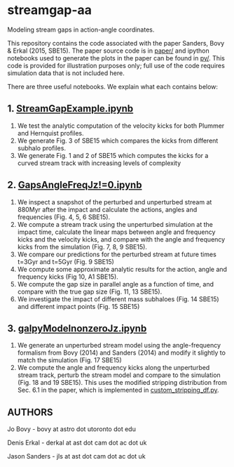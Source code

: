 # streamgap-aa

Modeling stream gaps in action-angle coordinates.

This repository contains the code associated with the paper Sanders, Bovy \& Erkal (2015, SBE15). The paper source code is in [paper/](paper/) and ipython notebooks used to generate the plots in the paper can be found in [py/](py/). This code is provided for illustration purposes only; full use of the code requires simulation data that is not included here.

There are three useful notebooks. We explain what each contains below:

## 1. [StreamGapExample.ipynb](py/StreamGapExample.ipynb)

1. We test the analytic computation of the velocity kicks for both Plummer and Hernquist profiles.
2. We generate Fig. 3 of SBE15 which compares the kicks from different subhalo profiles.
3. We generate Fig. 1 and 2 of SBE15 which computes the kicks for a curved stream track with increasing levels of complexity

## 2. [GapsAngleFreqJz!=0.ipynb](py/GapsAngleFreqJz!=0.ipynb)

1. We inspect a snapshot of the perturbed and unperturbed stream at 880Myr after the impact and calculate the actions, angles and frequencies (Fig. 4, 5, 6 SBE15).
2. We compute a stream track using the unperturbed simulation at the impact time, calculate the linear maps between angle and frequency kicks and the velocity kicks, and compare with the angle and frequency kicks from the simulation (Fig. 7, 8, 9 SBE15).
3. We compare our predictions for the perturbed stream at future times t=3Gyr and t=5Gyr (Fig. 9 SBE15)
3. We compute some approximate analytic results for the action, angle and frequency kicks (Fig 10, A1 SBE15).
4. We compute the gap size in parallel angle as a function of time, and compare with the true gap size (Fig. 11, 13 SBE15).
5. We investigate the impact of different mass subhaloes (Fig. 14 SBE15) and different impact points (Fig. 15 SBE15)

## 3. [galpyModelnonzeroJz.ipynb](py/galpyModelnonzeroJz.ipynb)
1. We generate an unperturbed stream model using the angle-frequency formalism from Bovy (2014) and Sanders (2014) and modify it slightly to match the simulation (Fig. 17 SBE15)
2. We compute the angle and frequency kicks along the unperturbed stream track, perturb the stream model and compare to the simulation (Fig. 18 and 19 SBE15). This uses the modified stripping distribution from Sec. 6.1 in the paper, which is implemented in [custom_stripping_df.py](py/custom_stripping_df.py).

## AUTHORS

Jo Bovy - bovy at astro dot utoronto dot edu

Denis Erkal - derkal at ast dot cam dot ac dot uk

Jason Sanders - jls at ast dot cam dot ac dot uk

